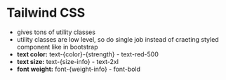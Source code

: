 # Tailwind CSS

- gives tons of  utility classes
- utility classes are low level, so do single job instead of craeting styled component like in bootstrap
- **text color:** text-{color}-{strength} - text-red-500
- **text size:**  text-{size-info} - text-2xl
- **font weight:** font-{weight-info} - font-bold
